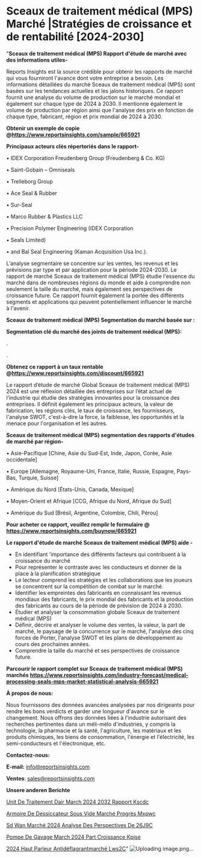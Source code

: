 # Sceaux de traitement médical (MPS) Marché |Stratégies de croissance et de rentabilité [2024-2030]

"<strong>Sceaux de traitement médical (MPS) Rapport d'étude de marché avec des informations utiles-</strong>

Reports Insights est la source crédible pour obtenir les rapports de marché qui vous fourniront l'avance dont votre entreprise a besoin. Les informations détaillées du marché Sceaux de traitement médical (MPS) sont basées sur les tendances actuelles et les jalons historiques. Ce rapport fournit une analyse du volume de production sur le marché mondial et également sur chaque type de 2024 à 2030. Il mentionne également le volume de production par région ainsi que l'analyse des prix en fonction de chaque type, fabricant, région et prix mondial de 2024 à 2030.

<strong><b>Obtenir un exemple de copie @</b></strong><a href=https://www.reportsinsights.com/sample/665921><strong><b>https://www.reportsinsights.com/sample/665921</b></strong></a>

<b>Principaux acteurs clés répertoriés dans le rapport-</b>

<b> </b>• IDEX Corporation Freudenberg Group (Freudenberg & Co. KG)

• Saint-Gobain – Omniseals

• Trelleborg Group

• Ace Seal & Rubber

• Sur-Seal

• Marco Rubber & Plastics LLC

• Precision Polymer Engineering (IDEX Corporation

• Seals Limited)

• and Bal Seal Engineering (Kaman Acquisition Usa Inc.).

L'analyse segmentaire se concentre sur les ventes, les revenus et les prévisions par type et par application pour la période 2024-2030. Le rapport de marché Sceaux de traitement médical (MPS) étudie l'essence du marché dans de nombreuses régions du monde et aide à comprendre non seulement la taille du marché, mais également ses perspectives de croissance future. Ce rapport fournit également la portée des différents segments et applications qui peuvent potentiellement influencer le marché à l'avenir.

<strong>Sceaux de traitement médical (MPS) Segmentation du marché basée sur :</strong>

<strong> Segmentation clé du marché des joints de traitement médical (MPS): </strong>

.

.

<strong><b>Obtenez ce rapport à un taux rentable @</b></strong><a href=https://www.reportsinsights.com/discount/665921><strong><b>https://www.reportsinsights.com/discount/665921</b></strong></a>

Le rapport d’étude de marché Global Sceaux de traitement médical (MPS) 2024 est une réflexion détaillée des entreprises sur l’état actuel de l’industrie qui étudie des stratégies innovantes pour la croissance des entreprises. Il définit également les principaux acteurs, la valeur de fabrication, les régions clés, le taux de croissance, les fournisseurs, l'analyse SWOT, c'est-à-dire la force, la faiblesse, les opportunités et la menace pour l'organisation et les autres.

<strong>Sceaux de traitement médical (MPS) segmentation des rapports d'études de marché par région-</strong>

• Asie-Pacifique [Chine, Asie du Sud-Est, Inde, Japon, Corée, Asie occidentale]

• Europe [Allemagne, Royaume-Uni, France, Italie, Russie, Espagne, Pays-Bas, Turquie, Suisse]

• Amérique du Nord [États-Unis, Canada, Mexique]

• Moyen-Orient et Afrique [CCG, Afrique du Nord, Afrique du Sud]

• Amérique du Sud [Brésil, Argentine, Colombie, Chili, Pérou]

<strong>Pour acheter ce rapport, veuillez remplir le formulaire @   <a href=https://www.reportsinsights.com/buynow/665921>https://www.reportsinsights.com/buynow/665921</a></strong>

<strong>Le rapport d'étude de marché Sceaux de traitement médical (MPS) aide -</strong>
<ul>
  <li>En identifiant 'importance des différents facteurs qui contribuent à la croissance du marché</li>
  <li>Pour représenter le contraste avec les conducteurs et donner de la place à la planification stratégique</li>
  <li>Le lecteur comprend les stratégies et les collaborations que les joueurs se concentrent sur la compétition de combat sur le marché.</li>
  <li>Identifier les empreintes des fabricants en connaissant les revenus mondiaux des fabricants, le prix mondial des fabricants et la production des fabricants au cours de la période de prévision de 2024 à 2030.</li>
  <li>Étudier et analyser la consommation globale Sceaux de traitement médical (MPS)</li>
  <li>Définir, décrire et analyser le volume des ventes, la valeur, la part de marché, le paysage de la concurrence sur le marché, l'analyse des cinq forces de Porter, l'analyse SWOT et les plans de développement au cours des prochaines années.</li>
  <li>Comprendre la taille du marché et ses perspectives de croissance future.</li>
</ul>

<strong>Parcourir le rapport complet sur Sceaux de traitement médical (MPS) marchés <a href=https://www.reportsinsights.com/industry-forecast/medical-processing-seals-mps-market-statistical-analysis-665921>https://www.reportsinsights.com/industry-forecast/medical-processing-seals-mps-market-statistical-analysis-665921</a></strong>

<strong>À propos de nous:</strong>

Nous fournissons des données avancées analysées par nos dirigeants pour rendre les bons verdicts et garder une longueur d'avance sur le changement. Nous offrons des données liées à l'industrie autorisant des recherches pertinentes dans un méli-mélo d'industries, y compris la technologie, la pharmacie et la santé, l'agriculture, les matériaux et les produits chimiques, les biens de consommation, l'énergie et l'électricité, les semi-conducteurs et l'électronique, etc.

<strong>Contactez-nous:</strong>

<strong>E-mail:</strong> <a href=mailto:info@reportsinsights.com>info@reportsinsights.com</a>

<strong>Ventes</strong>: <a href=mailto:sales@reportsinsights.com>sales@reportsinsights.com</a>

<strong>Unsere anderen Berichte</strong>

<a href=https://www.linkedin.com/pulse/unit%C3%A9-de-traitement-dair-march%C3%A9-2024-2032-rapport-kscdc/>Unit De Traitement Dair March 2024 2032 Rapport Kscdc</a>

<a href=https://www.linkedin.com/pulse/armoire-de-dessiccateur-sous-vide-marché-progrès-mxpwc/>Armoire De Dessiccateur Sous Vide Marché Progrès Mxpwc</a>

<a href=https://www.linkedin.com/pulse/sd-wan-marché-2024-analyse-des-perspectives-de-26j9c/>Sd Wan Marché 2024 Analyse Des Perspectives De 26J9C</a>

<a href=https://www.linkedin.com/pulse/pompe-de-gavage-march%C3%A9-2024-part-croissance-kpjse/>Pompe De Gavage March 2024 Part Croissance Kpjse</a>

<a href=https://www.linkedin.com/pulse/2024-haut-parleur-antidéflagrantmarché-lws2c/>2024 Haut Parleur Antidéflagrantmarché Lws2C</a>"
![Uploading image.png…]()
